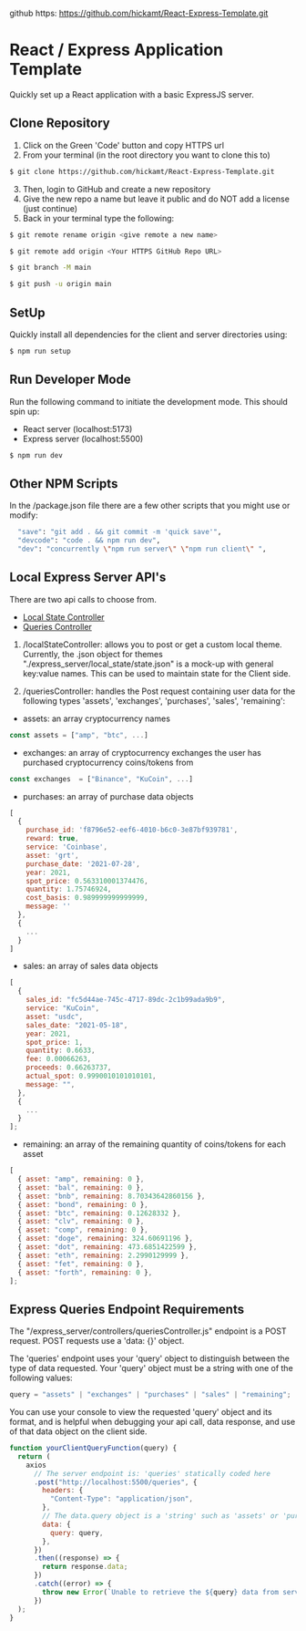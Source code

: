 github https: https://github.com/hickamt/React-Express-Template.git

# React / Express Application Template

Quickly set up a React application with a basic ExpressJS server.

## Clone Repository

1. Click on the Green 'Code' button and copy HTTPS url
2. From your terminal (in the root directory you want to clone this to)

```bash
$ git clone https://github.com/hickamt/React-Express-Template.git
```

3. Then, login to GitHub and create a new repository
4. Give the new repo a name but leave it public and do NOT add a license (just continue)
5. Back in your terminal type the following:

```bash
$ git remote rename origin <give remote a new name>
```

```bash
$ git remote add origin <Your HTTPS GitHub Repo URL>
```

```bash
$ git branch -M main
```

```bash
$ git push -u origin main
```

## SetUp

Quickly install all dependencies for the client and server directories using:

```bash
$ npm run setup
```

## Run Developer Mode

Run the following command to initiate the development mode. This should spin up:

- React server (localhost:5173)
- Express server (localhost:5500)

```bash
$ npm run dev
```

## Other NPM Scripts

In the /package.json file there are a few other scripts that you might use or modify:

```bash
  "save": "git add . && git commit -m 'quick save'",
  "devcode": "code . && npm run dev",
  "dev": "concurrently \"npm run server\" \"npm run client\" ",
```

## Local Express Server API's

There are two api calls to choose from.

- [Local State Controller](./express_server/controllers/localStateController.js)
- [Queries Controller](./express_server/controllers/queriesController.js)

1. /localStateController: allows you to post or get a custom local theme. Currently, the .json object for themes "./express_server/local_state/state.json" is a mock-up with general key:value names. This can be used to maintain state for the Client side.

2. /queriesController: handles the Post request containing user data for the following types 'assets', 'exchanges', 'purchases', 'sales', 'remaining':

- assets: an array cryptocurrency names

```js
const assets = ["amp", "btc", ...]
```

- exchanges: an array of cryptocurrency exchanges the user has purchased cryptocurrency coins/tokens from

```js
const exchanges  = ["Binance", "KuCoin", ...]
```

- purchases: an array of purchase data objects

```js
[
  {
    purchase_id: 'f8796e52-eef6-4010-b6c0-3e87bf939781',
    reward: true,
    service: 'Coinbase',
    asset: 'grt',
    purchase_date: '2021-07-28',
    year: 2021,
    spot_price: 0.563310001374476,
    quantity: 1.75746924,
    cost_basis: 0.989999999999999,
    message: ''
  },
  {
    ...
  }
]
```

- sales: an array of sales data objects

```js
[
  {
    sales_id: "fc5d44ae-745c-4717-89dc-2c1b99ada9b9",
    service: "KuCoin",
    asset: "usdc",
    sales_date: "2021-05-18",
    year: 2021,
    spot_price: 1,
    quantity: 0.6633,
    fee: 0.00066263,
    proceeds: 0.66263737,
    actual_spot: 0.9990010101010101,
    message: "",
  },
  {
    ...
  }
];
```

- remaining: an array of the remaining quantity of coins/tokens for each asset

```js
[
  { asset: "amp", remaining: 0 },
  { asset: "bal", remaining: 0 },
  { asset: "bnb", remaining: 8.70343642860156 },
  { asset: "bond", remaining: 0 },
  { asset: "btc", remaining: 0.12628332 },
  { asset: "clv", remaining: 0 },
  { asset: "comp", remaining: 0 },
  { asset: "doge", remaining: 324.60691196 },
  { asset: "dot", remaining: 473.6851422599 },
  { asset: "eth", remaining: 2.2990129999 },
  { asset: "fet", remaining: 0 },
  { asset: "forth", remaining: 0 },
];
```

## Express Queries Endpoint Requirements

The "/express_server/controllers/queriesController.js" endpoint is a POST request. POST requests use a 'data: {}' object.

The 'queries' endpoint uses your 'query' object to distinguish between the type of data requested. Your 'query' object must be a string with one of the following values:

```js
query = "assets" | "exchanges" | "purchases" | "sales" | "remaining";
```

You can use your console to view the requested 'query' object and its format, and is helpful when debugging your api call, data response, and use of that data object on the client side.

```jsx
function yourClientQueryFunction(query) {
  return (
    axios
      // The server endpoint is: 'queries' statically coded here
      .post("http://localhost:5500/queries", {
        headers: {
          "Content-Type": "application/json",
        },
        // The data.query object is a 'string' such as 'assets' or 'purchases'
        data: {
          query: query,
        },
      })
      .then((response) => {
        return response.data;
      })
      .catch((error) => {
        throw new Error(`Unable to retrieve the ${query} data from server`);
      })
  );
}
```
